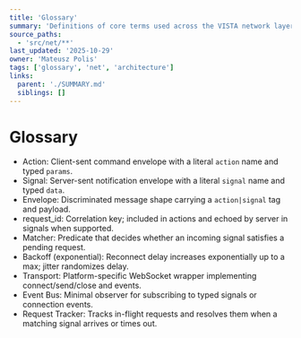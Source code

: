 ```yaml
---
title: 'Glossary'
summary: 'Definitions of core terms used across the VISTA network layer and architecture.'
source_paths:
  - 'src/net/**'
last_updated: '2025-10-29'
owner: 'Mateusz Polis'
tags: ['glossary', 'net', 'architecture']
links:
  parent: './SUMMARY.md'
  siblings: []
---
```


# Glossary

- Action: Client-sent command envelope with a literal `action` name and typed `params`.
- Signal: Server-sent notification envelope with a literal `signal` name and typed `data`.
- Envelope: Discriminated message shape carrying a `action|signal` tag and payload.
- request_id: Correlation key; included in actions and echoed by server in signals when supported.
- Matcher: Predicate that decides whether an incoming signal satisfies a pending request.
- Backoff (exponential): Reconnect delay increases exponentially up to a max; jitter randomizes delay.
- Transport: Platform-specific WebSocket wrapper implementing connect/send/close and events.
- Event Bus: Minimal observer for subscribing to typed signals or connection events.
- Request Tracker: Tracks in-flight requests and resolves them when a matching signal arrives or times out.
